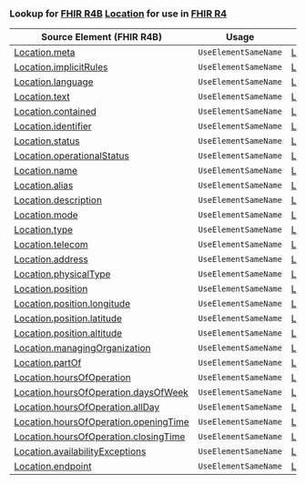 ### Lookup for [FHIR R4B](https://hl7.org/fhir/R4B/) [Location](https://hl7.org/fhir/R4B/Location.html) for use in [FHIR R4](https://hl7.org/fhir/R4/)

| Source Element (FHIR R4B) | Usage | Target |
| -------------- | ----- | ------ |
| [Location.meta](https://hl7.org/fhir/R4B/Location.html#resource) | `UseElementSameName` | [Location.meta](https://hl7.org/fhir/R4/Location.html#resource) |
| [Location.implicitRules](https://hl7.org/fhir/R4B/Location.html#resource) | `UseElementSameName` | [Location.implicitRules](https://hl7.org/fhir/R4/Location.html#resource) |
| [Location.language](https://hl7.org/fhir/R4B/Location.html#resource) | `UseElementSameName` | [Location.language](https://hl7.org/fhir/R4/Location.html#resource) |
| [Location.text](https://hl7.org/fhir/R4B/Location.html#resource) | `UseElementSameName` | [Location.text](https://hl7.org/fhir/R4/Location.html#resource) |
| [Location.contained](https://hl7.org/fhir/R4B/Location.html#resource) | `UseElementSameName` | [Location.contained](https://hl7.org/fhir/R4/Location.html#resource) |
| [Location.identifier](https://hl7.org/fhir/R4B/Location.html#resource) | `UseElementSameName` | [Location.identifier](https://hl7.org/fhir/R4/Location.html#resource) |
| [Location.status](https://hl7.org/fhir/R4B/Location.html#resource) | `UseElementSameName` | [Location.status](https://hl7.org/fhir/R4/Location.html#resource) |
| [Location.operationalStatus](https://hl7.org/fhir/R4B/Location.html#resource) | `UseElementSameName` | [Location.operationalStatus](https://hl7.org/fhir/R4/Location.html#resource) |
| [Location.name](https://hl7.org/fhir/R4B/Location.html#resource) | `UseElementSameName` | [Location.name](https://hl7.org/fhir/R4/Location.html#resource) |
| [Location.alias](https://hl7.org/fhir/R4B/Location.html#resource) | `UseElementSameName` | [Location.alias](https://hl7.org/fhir/R4/Location.html#resource) |
| [Location.description](https://hl7.org/fhir/R4B/Location.html#resource) | `UseElementSameName` | [Location.description](https://hl7.org/fhir/R4/Location.html#resource) |
| [Location.mode](https://hl7.org/fhir/R4B/Location.html#resource) | `UseElementSameName` | [Location.mode](https://hl7.org/fhir/R4/Location.html#resource) |
| [Location.type](https://hl7.org/fhir/R4B/Location.html#resource) | `UseElementSameName` | [Location.type](https://hl7.org/fhir/R4/Location.html#resource) |
| [Location.telecom](https://hl7.org/fhir/R4B/Location.html#resource) | `UseElementSameName` | [Location.telecom](https://hl7.org/fhir/R4/Location.html#resource) |
| [Location.address](https://hl7.org/fhir/R4B/Location.html#resource) | `UseElementSameName` | [Location.address](https://hl7.org/fhir/R4/Location.html#resource) |
| [Location.physicalType](https://hl7.org/fhir/R4B/Location.html#resource) | `UseElementSameName` | [Location.physicalType](https://hl7.org/fhir/R4/Location.html#resource) |
| [Location.position](https://hl7.org/fhir/R4B/Location.html#resource) | `UseElementSameName` | [Location.position](https://hl7.org/fhir/R4/Location.html#resource) |
| [Location.position.longitude](https://hl7.org/fhir/R4B/Location.html#resource) | `UseElementSameName` | [Location.position.longitude](https://hl7.org/fhir/R4/Location.html#resource) |
| [Location.position.latitude](https://hl7.org/fhir/R4B/Location.html#resource) | `UseElementSameName` | [Location.position.latitude](https://hl7.org/fhir/R4/Location.html#resource) |
| [Location.position.altitude](https://hl7.org/fhir/R4B/Location.html#resource) | `UseElementSameName` | [Location.position.altitude](https://hl7.org/fhir/R4/Location.html#resource) |
| [Location.managingOrganization](https://hl7.org/fhir/R4B/Location.html#resource) | `UseElementSameName` | [Location.managingOrganization](https://hl7.org/fhir/R4/Location.html#resource) |
| [Location.partOf](https://hl7.org/fhir/R4B/Location.html#resource) | `UseElementSameName` | [Location.partOf](https://hl7.org/fhir/R4/Location.html#resource) |
| [Location.hoursOfOperation](https://hl7.org/fhir/R4B/Location.html#resource) | `UseElementSameName` | [Location.hoursOfOperation](https://hl7.org/fhir/R4/Location.html#resource) |
| [Location.hoursOfOperation.daysOfWeek](https://hl7.org/fhir/R4B/Location.html#resource) | `UseElementSameName` | [Location.hoursOfOperation.daysOfWeek](https://hl7.org/fhir/R4/Location.html#resource) |
| [Location.hoursOfOperation.allDay](https://hl7.org/fhir/R4B/Location.html#resource) | `UseElementSameName` | [Location.hoursOfOperation.allDay](https://hl7.org/fhir/R4/Location.html#resource) |
| [Location.hoursOfOperation.openingTime](https://hl7.org/fhir/R4B/Location.html#resource) | `UseElementSameName` | [Location.hoursOfOperation.openingTime](https://hl7.org/fhir/R4/Location.html#resource) |
| [Location.hoursOfOperation.closingTime](https://hl7.org/fhir/R4B/Location.html#resource) | `UseElementSameName` | [Location.hoursOfOperation.closingTime](https://hl7.org/fhir/R4/Location.html#resource) |
| [Location.availabilityExceptions](https://hl7.org/fhir/R4B/Location.html#resource) | `UseElementSameName` | [Location.availabilityExceptions](https://hl7.org/fhir/R4/Location.html#resource) |
| [Location.endpoint](https://hl7.org/fhir/R4B/Location.html#resource) | `UseElementSameName` | [Location.endpoint](https://hl7.org/fhir/R4/Location.html#resource) |
